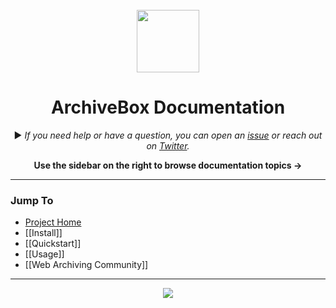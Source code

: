 <br/>

<div align="center">

<img src="https://i.imgur.com/4nkFjdv.png" width="100px"/>

<h1>ArchiveBox Documentation</h1>

▶️ *If you need help or have a question, you can open an [issue](https://github.com/pirate/ArchiveBox/issues?q=is%3Aissue+is%3Aopen+sort%3Aupdated-desc) or reach out on [Twitter](https://github.com/theSquashSH).*


**Use the sidebar on the right to browse documentation topics ->**

</div>

---

### Jump To

 - [Project Home](https://github.com/pirate/ArchiveBox)
 - [[Install]]
 - [[Quickstart]]
 - [[Usage]]
 - [[Web Archiving Community]]

---

<div align="center">

[![](https://img.shields.io/badge/Donate-Patreon-%23DD5D76.svg)](https://www.patreon.com/theSquashSH)

</div>